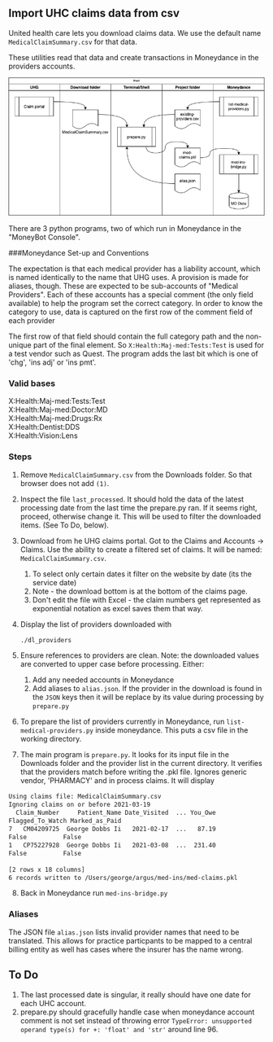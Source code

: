 ## Import UHC claims data from csv

United health care lets you download claims data. We use the default name `MedicalClaimSummary.csv` for that data.

These utilities read that data and create transactions in Moneydance in the providers accounts.

![System Diagram](system-diagram.png)

There are 3 python programs, two of which run in Moneydance in the "MoneyBot Console".  

###Moneydance Set-up and Conventions

The expectation is that each medical provider has a liability account, which is named identically to the name that UHG uses.  A provision is made for aliases, though.  These are expected to be sub-accounts of "Medical Providers".  Each of these accounts has a special comment (the only field available) to help the program set the correct category. In order to know the category to use, data is captured on the first row of the comment field of each provider

The first row of that field should contain the full category path and the non-unique part of the final element. So `X:Health:Maj-med:Tests:Test` is used for a test vendor such as Quest.  The program adds the last bit which is one of 'chg', 'ins adj' or 'ins pmt'.

### Valid bases

X:Health:Maj-med:Tests:Test  <br/>X:Health:Maj-med:Doctor:MD<br/>X:Health:Maj-med:Drugs:Rx<br/>X:Health:Dentist:DDS<br/>X:Health:Vision:Lens

### Steps

1. Remove `MedicalClaimSummary.csv` from the Downloads folder. So that browser does not add `(1)`. 

2. Inspect the file `last_processed`. It should hold the data of the latest processing date from the last time the prepare.py ran.  If it seems right, proceed, otherwise change it.  This will be used to filter the downloaded items. (See To Do, below).

3. Download from he UHG claims portal.  Got to the Claims and Accounts -> Claims. Use the ability to create a filtered set of claims.   It will be named: `MedicalClaimSummary.csv`.   

   1. To select only certain dates it filter on the website by date (its the service date)
   2. Note - the download bottom is at the bottom of the claims page.
   3. Don't edit the file with Excel - the claim numbers get represented as exponential notation as excel saves them that way.  

4. Display the list of providers downloaded with 

   ```bash
   ./dl_providers
   ```

5. Ensure references to providers are clean.  Note: the downloaded values are converted to upper case before processing.  Either:

   1. Add any needed accounts in Moneydance
   2. Add aliases to `alias.json`. If the provider in the download is found in the `JSON` keys then it will be replace by its value during processing by `prepare.py`

6. To prepare the list of providers currently in Moneydance, run `list-medical-providers.py` inside moneydance.  This puts a csv file in the working directory.

7. The main program is `prepare.py`. It looks for its input file in the Downloads folder and the provider list in the current directory.  It verifies that the providers match before writing the .pkl file. Ignores generic vendor, 'PHARMACY' and in process claims. It will display 

```
Using claims file: MedicalClaimSummary.csv
Ignoring claims on or before 2021-03-19
  Claim_Number     Patient_Name Date_Visited  ... You_Owe Flagged_To_Watch Marked_as_Paid
7   CM04209725  George Dobbs Ii   2021-02-17  ...   87.19            False          False
1   CP75227928  George Dobbs Ii   2021-03-08  ...  231.40            False          False

[2 rows x 18 columns]
6 records written to /Users/george/argus/med-ins/med-claims.pkl
```



8. Back in Moneydance run `med-ins-bridge.py`



### Aliases

The JSON file `alias.json` lists invalid provider names that need to be translated.  This allows for practice particpants to be mapped to a central billing entity as well has cases where the insurer has the name wrong.

## To Do
1. The last processed date is singular, it really should have one date for each UHC account.
1. prepare.py should gracefully handle case when moneydance account comment is not set instead of throwing error `TypeError: unsupported operand type(s) for +: 'float' and 'str'` around line 96.